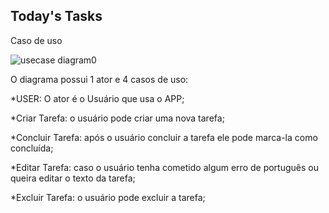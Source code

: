## Today's Tasks

Caso de uso

![usecase diagram0](https://user-images.githubusercontent.com/36802539/44239200-94e0f980-a18e-11e8-8539-30d7ed1e231a.jpg)

O diagrama possui 1 ator e 4 casos de uso:

*USER: O ator é o Usuário que usa o APP; 

*Criar Tarefa: o usuário pode criar uma nova tarefa;

*Concluir Tarefa: após o usuário concluir a tarefa ele pode marca-la como concluída; 

*Editar Tarefa: caso o usuário tenha cometido algum erro de português ou queira editar o texto da tarefa; 

*Excluir Tarefa: o usuário pode excluir a tarefa; 



